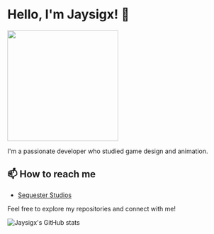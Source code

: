 # Hello, I'm Jaysigx! 👋

<div align="left">
  <img height="250" src="https://i.imgur.com/xLcIIci.mp4" />
</div>

I'm a passionate developer who studied game design and animation.

## 📫 How to reach me
- [Sequester Studios](https://discord.gg/ZWKG5AB7r2)

Feel free to explore my repositories and connect with me!

![Jaysigx's GitHub stats](https://github-readme-stats.vercel.app/api?username=Jaysigx&show_icons=true&theme=radical)
